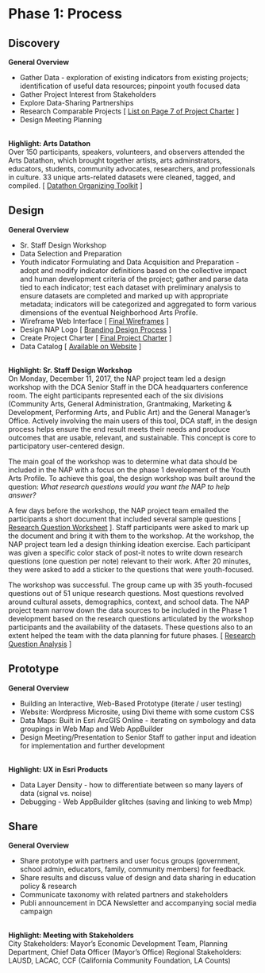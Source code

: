 <strong><h1>Phase 1: Process</strong></h1>

<strong><h2>Discovery</strong></h2>
<strong>General Overview</strong>
<ul>
<li>Gather Data - exploration of existing indicators from existing projects; identification of useful data resources; pinpoint youth focused data</li>
  <li>Gather Project Interest from Stakeholders</li>
  <li>Explore Data-Sharing Partnerships</li>
  <li>Research Comparable Projects [ <a href="https://drive.google.com/open?id=1pEePDhbQ-LntsqSKYNGQUbB4TB3lNSJ0" target="_blank">List on Page 7 of Project Charter</a> ] </li>
  <li>Design Meeting Planning</li>
  </ul>
<br>
<strong>Highlight: Arts Datathon</strong>
<br>Over 150 participants, speakers, volunteers, and observers attended the Arts Datathon, which brought together artists, arts adminstrators, educators, students, community advocates, researchers, and professionals in culture. 33 unique arts-related datasets were cleaned, tagged, and compiled. [ <a href="https://drive.google.com/open?id=1iKZGpPeeWfqPgJTZFGuKmD9a1Rx2z7Kc" target="_blank">Datathon Organizing Toolkit</a> ]  
<br>
<strong><h2>Design</strong></h2>
<strong>General Overview</strong>
<ul>
  <li>Sr. Staff Design Workshop</li>
  <li>Data Selection and Preparation</li>
<li>Youth indicator Formulating and Data Acquisition and Preparation - adopt and modify indicator definitions based on the collective impact and human development criteria of the project; gather and parse data tied to each indicator; test each dataset with preliminary analysis to ensure datasets are completed and marked up with appropriate metadata; indicators will be categorized and aggregated to form various dimensions of the eventual Neighborhood Arts Profile.</li>
  <li>Wireframe Web Interface [ <a href="https://drive.google.com/open?id=1nSvTDXzfkB64kYbMqnYD2q2vgrcsq08f" target="_blank">Final Wireframes</a> ] </li>
<li>Design NAP Logo [ <a href="https://drive.google.com/open?id=1T-TOmCMHmQPNCGUP_IEfkv1gRTO7-08H" target="_blank">Branding Design Process</a> ]  </li>
  <li>Create Project Charter [ <a href="https://drive.google.com/open?id=1pEePDhbQ-LntsqSKYNGQUbB4TB3lNSJ0" target="_blank">Final Project Charter</a> ]</li>
  <li>Data Catalog [ <a href="http://neighborhoodartsprofile.org/research/data/" target="_blank">Available on Website</a> ]</li>
    </ul>
<br>
    <strong>Highlight: Sr. Staff Design Workshop</strong>
    <br>
On Monday, December 11, 2017, the NAP project team led a design workshop with the DCA Senior Staff in the DCA headquarters conference room. The eight participants represented each of the six divisions (Community Arts, General Administration, Grantmaking, Marketing & Development, Performing Arts, and Public Art) and the General Manager’s Office. Actively involving the main users of this tool, DCA staff, in the design process helps ensure the end result meets their needs and produce outcomes that are usable, relevant, and sustainable. This concept is core to participatory user-centered design.

The main goal of the workshop was to determine what data should be included in the NAP with a focus on the phase 1 development of the Youth Arts Profile. To achieve this goal, the design workshop was built around the question: <i>What research questions would you want the NAP to help answer?</i>

A few days before the workshop, the NAP project team emailed the participants a short document that included several sample questions [ <a href="https://drive.google.com/open?id=1vbR3h9vOxK0CaZscWoVhZIwVpDNIztA5" target="_blank">Research Question Worksheet</a> ]. Staff participants were asked to mark up the document and bring it with them to the workshop. At the workshop, the NAP project team led a design thinking ideation exercise. Each participant was given a specific color stack of post-it notes to write down research questions (one question per note) relevant to their work. After 20 minutes, they were asked to add a sticker to the questions that were youth-focused. 

The workshop was successful. The group came up with 35 youth-focused questions out of 51 unique research questions. Most questions revolved around cultural assets, demographics, context, and school data. The NAP project team narrow down the data sources to be included in the Phase 1 development based on the research questions articulated by the workshop participants and the availability of the datasets. These questions also to an extent helped the team with the data planning for future phases. [ <a href="https://drive.google.com/open?id=1-xstoeE-lb2l4lKMM8ecQNFHdMnftyRT" target="_blank">Research Question Analysis</a> ]
<br>
<strong><h2>Prototype</strong></h2>
<strong>General Overview</strong>
<ul>
  <li>Building an Interactive, Web-Based Prototype (iterate / user testing) </li>
  <li>Website: Wordpress Microsite, using Divi theme with some custom CSS </li> 
<li>Data Maps: Built in Esri ArcGIS Online - iterating on symbology and data groupings in Web Map and Web AppBuilder
<li>Design Meeting/Presentation to Senior Staff to gather input and ideation for implementation and further development</li>
  </ul>
<br>
<strong>Highlight: UX in Esri Products</strong>
<br>
<ul>
<li>Data Layer Density - how to differentiate between so many layers of data (signal vs. noise)</li>
  <li>Debugging - Web AppBuilder glitches (saving and linking to web Mmp)</li>
</ul>
<strong><h2>Share</strong></h2>
  <strong>General Overview</strong>
<ul>
  <li>Share prototype with partners and user focus groups (government, school admin, educators, family, community members) for feedback.</li>
  <li>Share results and discuss value of design and data sharing in education policy & research</li>
  <li>Communicate taxonomy with related partners and stakeholders</li>
  <li>Publi announcement in DCA Newsletter and accompanying social media campaign</li>
  </ul>
<br>
<strong>Highlight: Meeting with Stakeholders</strong>
<br>
City Stakeholders: Mayor’s Economic Development Team, Planning Department, Chief Data Officer (Mayor’s Office)
Regional Stakeholders: LAUSD, LACAC, CCF (California Community Foundation, LA Counts)
